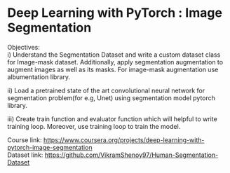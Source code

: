 <h1>Deep Learning with PyTorch : Image Segmentation  </h1>
Objectives:
<br>
  i)   Understand the Segmentation Dataset and write a custom dataset class for Image-mask dataset. Additionally, apply segmentation augmentation to augment images as          well as its masks. For image-mask augmentation use albumentation library.

  ii)  Load a pretrained state of the art convolutional neural network for segmentation problem(for e.g, Unet) using segmentation model pytorch library. 

  iii) Create train function and evaluator function which will helpful to write training loop. Moreover, use training loop to train the model.
  
  

Course link: https://www.coursera.org/projects/deep-learning-with-pytorch-image-segmentation <br>
Dataset link: https://github.com/VikramShenoy97/Human-Segmentation-Dataset
